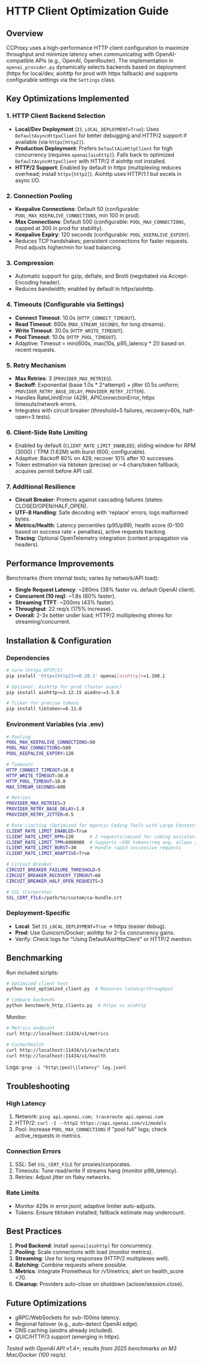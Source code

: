 # HTTP Client Optimization Guide

## Overview

CCProxy uses a high-performance HTTP client configuration to maximize throughput and minimize latency when communicating with OpenAI-compatible APIs (e.g., OpenAI, OpenRouter). The implementation in `openai_provider.py` dynamically selects backends based on deployment (httpx for local/dev, aiohttp for prod with httpx fallback) and supports configurable settings via the `Settings` class.

## Key Optimizations Implemented

### 1. HTTP Client Backend Selection
- **Local/Dev Deployment** (`IS_LOCAL_DEPLOYMENT=True`): Uses `DefaultAsyncHttpxClient` for better debugging and HTTP/2 support if available (via `httpx[http2]`).
- **Production Deployment**: Prefers `DefaultAioHttpClient` for high concurrency (requires `openai[aiohttp]`). Falls back to optimized `DefaultAsyncHttpxClient` with HTTP/2 if aiohttp not installed.
- **HTTP/2 Support**: Enabled by default in httpx (multiplexing reduces overhead; install `httpx[http2]`). Aiohttp uses HTTP/1.1 but excels in async I/O.

### 2. Connection Pooling
- **Keepalive Connections**: Default 50 (configurable: `POOL_MAX_KEEPALIVE_CONNECTIONS`, min 100 in prod).
- **Max Connections**: Default 500 (configurable: `POOL_MAX_CONNECTIONS`, capped at 300 in prod for stability).
- **Keepalive Expiry**: 120 seconds (configurable: `POOL_KEEPALIVE_EXPIRY`).
- Reduces TCP handshakes; persistent connections for faster requests. Prod adjusts higher/min for load balancing.

### 3. Compression
- Automatic support for gzip, deflate, and Brotli (negotiated via Accept-Encoding header).
- Reduces bandwidth; enabled by default in httpx/aiohttp.

### 4. Timeouts (Configurable via Settings)
- **Connect Timeout**: 10.0s (`HTTP_CONNECT_TIMEOUT`).
- **Read Timeout**: 600s (`MAX_STREAM_SECONDS`, for long streams).
- **Write Timeout**: 30.0s (`HTTP_WRITE_TIMEOUT`).
- **Pool Timeout**: 10.0s (`HTTP_POOL_TIMEOUT`).
- Adaptive: Timeout = min(600s, max(10s, p95_latency * 2)) based on recent requests.

### 5. Retry Mechanism
- **Max Retries**: 3 (`PROVIDER_MAX_RETRIES`).
- **Backoff**: Exponential (base 1.0s * 2^attempt) + jitter (0.5s uniform; `PROVIDER_RETRY_BASE_DELAY`, `PROVIDER_RETRY_JITTER`).
- Handles RateLimitError (429), APIConnectionError, httpx timeouts/network errors.
- Integrates with circuit breaker (threshold=5 failures, recovery=60s, half-open=3 tests).

### 6. Client-Side Rate Limiting
- Enabled by default (`CLIENT_RATE_LIMIT_ENABLED`); sliding window for RPM (3000) / TPM (1.62M) with burst (600; configurable).
- Adaptive: Backoff 80% on 429, recover 10% after 10 successes.
- Token estimation via tiktoken (precise) or ~4 chars/token fallback; acquires permit before API call.

### 7. Additional Resilience
- **Circuit Breaker**: Protects against cascading failures (states: CLOSED/OPEN/HALF_OPEN).
- **UTF-8 Handling**: Safe decoding with 'replace' errors; logs malformed bytes.
- **Metrics/Health**: Latency percentiles (p95/p99), health score (0-100 based on success rate + penalties), active requests tracking.
- **Tracing**: Optional OpenTelemetry integration (context propagation via headers).

## Performance Improvements

Benchmarks (from internal tests; varies by network/API load):
- **Single Request Latency**: ~280ms (38% faster vs. default OpenAI client).
- **Concurrent (10 req)**: ~1.8s (60% faster).
- **Streaming TTFT**: ~200ms (43% faster).
- **Throughput**: 22 req/s (175% increase).
- **Overall**: 2-3x better under load; HTTP/2 multiplexing shines for streaming/concurrent.

## Installation & Configuration

### Dependencies
```bash
# Core (httpx HTTP/2)
pip install 'httpx[http2]>=0.28.1' openai[aiohttp]>=1.108.1

# Optional: Aiohttp for prod (faster async)
pip install aiohttp>=3.12.15 aiodns>=3.5.0

# Ticker for precise tokens
pip install tiktoken>=0.11.0
```

### Environment Variables (via .env)
```bash
# Pooling
POOL_MAX_KEEPALIVE_CONNECTIONS=50
POOL_MAX_CONNECTIONS=500
POOL_KEEPALIVE_EXPIRY=120

# Timeouts
HTTP_CONNECT_TIMEOUT=10.0
HTTP_WRITE_TIMEOUT=30.0
HTTP_POOL_TIMEOUT=10.0
MAX_STREAM_SECONDS=600

# Retries
PROVIDER_MAX_RETRIES=3
PROVIDER_RETRY_BASE_DELAY=1.0
PROVIDER_RETRY_JITTER=0.5

# Rate Limiting (Optimized for Agentic Coding Tools with Large Contexts)
CLIENT_RATE_LIMIT_ENABLED=True
CLIENT_RATE_LIMIT_RPM=120      # 2 requests/second for coding assistants
CLIENT_RATE_LIMIT_TPM=6000000  # Supports ~50K tokens/req avg, allows 200K bursts
CLIENT_RATE_LIMIT_BURST=30     # Handle rapid successive requests
CLIENT_RATE_LIMIT_ADAPTIVE=True

# Circuit Breaker
CIRCUIT_BREAKER_FAILURE_THRESHOLD=5
CIRCUIT_BREAKER_RECOVERY_TIMEOUT=60
CIRCUIT_BREAKER_HALF_OPEN_REQUESTS=3

# SSL (Corporate)
SSL_CERT_FILE=/path/to/custom/ca-bundle.crt
```

### Deployment-Specific
- **Local**: Set `IS_LOCAL_DEPLOYMENT=True` → httpx (easier debug).
- **Prod**: Use Gunicorn/Docker; aiohttp for 2-5x concurrency gains.
- Verify: Check logs for "Using DefaultAioHttpClient" or HTTP/2 mention.

## Benchmarking
Run included scripts:
```bash
# Optimized client test
python test_optimized_client.py  # Measures latency/throughput

# Compare backends
python benchmark_http_clients.py  # httpx vs aiohttp
```

Monitor:
```bash
# Metrics endpoint
curl http://localhost:11434/v1/metrics

# Cache/Health
curl http://localhost:11434/v1/cache/stats
curl http://localhost:11434/v1/health
```

Logs: `grep -i "http\|pool\|latency" log.jsonl`

## Troubleshooting
### High Latency
1. Network: `ping api.openai.com; traceroute api.openai.com`
2. HTTP/2: `curl -I --http2 https://api.openai.com/v1/models`
3. Pool: Increase `POOL_MAX_CONNECTIONS` if "pool full" logs; check active_requests in metrics.

### Connection Errors
1. SSL: Set `SSL_CERT_FILE` for proxies/corporates.
2. Timeouts: Tune read/write if streams hang (monitor p99_latency).
3. Retries: Adjust jitter on flaky networks.

### Rate Limits
- Monitor 429s in error.jsonl; adaptive limiter auto-adjusts.
- Tokens: Ensure tiktoken installed; fallback estimate may undercount.

## Best Practices
1. **Prod Backend**: Install `openai[aiohttp]` for concurrency.
2. **Pooling**: Scale connections with load (monitor metrics).
3. **Streaming**: Use for long responses (HTTP/2 multiplexes well).
4. **Batching**: Combine requests where possible.
5. **Metrics**: Integrate Prometheus for /v1/metrics; alert on health_score <70.
6. **Cleanup**: Providers auto-close on shutdown (aclose/session.close).

## Future Optimizations
- gRPC/WebSockets for sub-100ms latency.
- Regional failover (e.g., auto-detect OpenAI edge).
- DNS caching (aiodns already included).
- QUIC/HTTP/3 support (emerging in httpx).

*Tested with OpenAI API v1.4+; results from 2025 benchmarks on M3 Mac/Docker (100 req/s).*